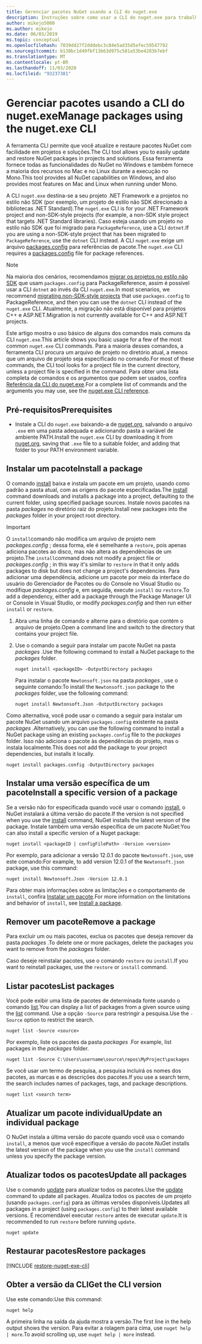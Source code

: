```yaml
---
title: Gerenciar pacotes NuGet usando a CLI do nuget.exe
description: Instruções sobre como usar a CLI do nuget.exe para trabalhar com pacotes NuGet.
author: mikejo5000
ms.author: mikejo
ms.date: 06/03/2019
ms.topic: conceptual
ms.openlocfilehash: 7039dd27f2dddebc3c84e5ad35d5efec59547792
ms.sourcegitcommit: b138bc1d49fbf13b63d975c581a53be4283b7ebf
ms.translationtype: MT
ms.contentlocale: pt-BR
ms.lasthandoff: 11/03/2020
ms.locfileid: "93237381"
---
```

# <a name="manage-packages-using-the-nugetexe-cli"></a><span data-ttu-id="ed95d-103">Gerenciar pacotes usando a CLI do nuget.exe</span><span class="sxs-lookup"><span data-stu-id="ed95d-103">Manage packages using the nuget.exe CLI</span></span>

<span data-ttu-id="ed95d-104">A ferramenta CLI permite que você atualize e restaure pacotes NuGet com facilidade em projetos e soluções.</span><span class="sxs-lookup"><span data-stu-id="ed95d-104">The CLI tool allows you to easily update and restore NuGet packages in projects and solutions.</span></span> <span data-ttu-id="ed95d-105">Essa ferramenta fornece todas as funcionalidades do NuGet no Windows e também fornece a maioria dos recursos no Mac e no Linux durante a execução no Mono.</span><span class="sxs-lookup"><span data-stu-id="ed95d-105">This tool provides all NuGet capabilities on Windows, and also provides most features on Mac and Linux when running under Mono.</span></span>

<span data-ttu-id="ed95d-106">A CLI `nuget.exe` destina-se a seu projeto .NET Framework e a projetos no estilo não SDK (por exemplo, um projeto de estilo não SDK direcionado a bibliotecas .NET Standard).</span><span class="sxs-lookup"><span data-stu-id="ed95d-106">The `nuget.exe` CLI is for your .NET Framework project and non-SDK-style projects (for example, a non-SDK style project that targets .NET Standard libraries).</span></span> <span data-ttu-id="ed95d-107">Caso esteja usando um projeto no estilo não SDK que foi migrado para `PackageReference`, use a CLI `dotnet`.</span><span class="sxs-lookup"><span data-stu-id="ed95d-107">If you are using a non-SDK-style project that has been migrated to `PackageReference`, use the `dotnet` CLI instead.</span></span> <span data-ttu-id="ed95d-108">A CLI `nuget.exe` exige um arquivo [packages.config](../reference/packages-config.md) para referências de pacote.</span><span class="sxs-lookup"><span data-stu-id="ed95d-108">The `nuget.exe` CLI requires a [packages.config](../reference/packages-config.md) file for package references.</span></span>

> [!NOTE]
> <span data-ttu-id="ed95d-109">Na maioria dos cenários, recomendamos [migrar os projetos no estilo não SDK](../consume-packages/migrate-packages-config-to-package-reference.md) que usam `packages.config` para PackageReference, assim é possível usar a CLI `dotnet` ao invés da CLI `nuget.exe`.</span><span class="sxs-lookup"><span data-stu-id="ed95d-109">In most scenarios, we recommend [migrating non-SDK-style projects](../consume-packages/migrate-packages-config-to-package-reference.md) that use `packages.config` to PackageReference, and then you can use the `dotnet` CLI instead of the `nuget.exe` CLI.</span></span> <span data-ttu-id="ed95d-110">Atualmente, a migração não está disponível para projetos C++ e ASP.NET.</span><span class="sxs-lookup"><span data-stu-id="ed95d-110">Migration is not currently available for C++ and ASP.NET projects.</span></span>

<span data-ttu-id="ed95d-111">Este artigo mostra o uso básico de alguns dos comandos mais comuns da CLI `nuget.exe`.</span><span class="sxs-lookup"><span data-stu-id="ed95d-111">This article shows you basic usage for a few of the most common `nuget.exe` CLI commands.</span></span> <span data-ttu-id="ed95d-112">Para a maioria desses comandos, a ferramenta CLI procura um arquivo de projeto no diretório atual, a menos que um arquivo de projeto seja especificado no comando.</span><span class="sxs-lookup"><span data-stu-id="ed95d-112">For most of these commands, the CLI tool looks for a project file in the current directory, unless a project file is specified in the command.</span></span> <span data-ttu-id="ed95d-113">Para obter uma lista completa de comandos e os argumentos que podem ser usados, confira [Referência da CLI do nuget.exe](../reference/nuget-exe-cli-reference.md).</span><span class="sxs-lookup"><span data-stu-id="ed95d-113">For a complete list of commands and the arguments you may use, see the [nuget.exe CLI reference](../reference/nuget-exe-cli-reference.md).</span></span>

## <a name="prerequisites"></a><span data-ttu-id="ed95d-114">Pré-requisitos</span><span class="sxs-lookup"><span data-stu-id="ed95d-114">Prerequisites</span></span>

- <span data-ttu-id="ed95d-115">Instale a CLI do `nuget.exe` baixando-a de [nuget.org](https://dist.nuget.org/win-x86-commandline/latest/nuget.exe), salvando o arquivo `.exe` em uma pasta adequada e adicionando pasta a variável de ambiente PATH.</span><span class="sxs-lookup"><span data-stu-id="ed95d-115">Install the `nuget.exe` CLI by downloading it from [nuget.org](https://dist.nuget.org/win-x86-commandline/latest/nuget.exe), saving that `.exe` file to a suitable folder, and adding that folder to your PATH environment variable.</span></span>

## <a name="install-a-package"></a><span data-ttu-id="ed95d-116">Instalar um pacote</span><span class="sxs-lookup"><span data-stu-id="ed95d-116">Install a package</span></span>

<span data-ttu-id="ed95d-117">O comando [install](../reference/cli-reference/cli-ref-install.md) baixa e instala um pacote em um projeto, usando como padrão a pasta atual, com as origens do pacote especificadas.</span><span class="sxs-lookup"><span data-stu-id="ed95d-117">The [install](../reference/cli-reference/cli-ref-install.md) command downloads and installs a package into a project, defaulting to the current folder, using specified package sources.</span></span> <span data-ttu-id="ed95d-118">Instale novos pacotes na pasta *packages* no diretório raiz do projeto.</span><span class="sxs-lookup"><span data-stu-id="ed95d-118">Install new packages into the *packages* folder in your project root directory.</span></span>

> [!IMPORTANT]
> <span data-ttu-id="ed95d-119">O `install`comando não modifica um arquivo de projeto nem *packages.config* ; dessa forma, ele é semelhante a `restore`, pois apenas adiciona pacotes ao disco, mas não altera as dependências de um projeto.</span><span class="sxs-lookup"><span data-stu-id="ed95d-119">The `install`command does not modify a project file or *packages.config* ; in this way it's similar to `restore` in that it only adds packages to disk but does not change a project's dependencies.</span></span> <span data-ttu-id="ed95d-120">Para adicionar uma dependência, adicione um pacote por meio da interface do usuário do Gerenciador de Pacotes ou do Console no Visual Studio ou modifique *packages.config* e, em seguida, execute `install` ou `restore`.</span><span class="sxs-lookup"><span data-stu-id="ed95d-120">To add a dependency, either add a package through the Package Manager UI or Console in Visual Studio, or modify *packages.config* and then run either `install` or `restore`.</span></span>

1. <span data-ttu-id="ed95d-121">Abra uma linha de comando e alterne para o diretório que contém o arquivo de projeto.</span><span class="sxs-lookup"><span data-stu-id="ed95d-121">Open a command line and switch to the directory that contains your project file.</span></span>

2. <span data-ttu-id="ed95d-122">Use o comando a seguir para instalar um pacote NuGet na pasta *packages* .</span><span class="sxs-lookup"><span data-stu-id="ed95d-122">Use the following command to install a NuGet package to the *packages* folder.</span></span>

    ```cli
    nuget install <packageID> -OutputDirectory packages
    ```

    <span data-ttu-id="ed95d-123">Para instalar o pacote `Newtonsoft.json` na pasta *packages* , use o seguinte comando:</span><span class="sxs-lookup"><span data-stu-id="ed95d-123">To install the `Newtonsoft.json` package to the *packages* folder, use the following command:</span></span>

    ```cli
    nuget install Newtonsoft.Json -OutputDirectory packages
    ```

<span data-ttu-id="ed95d-124">Como alternativa, você pode usar o comando a seguir para instalar um pacote NuGet usando um arquivo `packages.config` existente na pasta *packages* .</span><span class="sxs-lookup"><span data-stu-id="ed95d-124">Alternatively, you can use the following command to install a NuGet package using an existing `packages.config` file to the *packages* folder.</span></span> <span data-ttu-id="ed95d-125">Isso não adiciona o pacote às dependências do projeto, mas o instala localmente.</span><span class="sxs-lookup"><span data-stu-id="ed95d-125">This does not add the package to your project dependencies, but installs it locally.</span></span>

```cli
nuget install packages.config -OutputDirectory packages
```

## <a name="install-a-specific-version-of-a-package"></a><span data-ttu-id="ed95d-126">Instalar uma versão específica de um pacote</span><span class="sxs-lookup"><span data-stu-id="ed95d-126">Install a specific version of a package</span></span>

<span data-ttu-id="ed95d-127">Se a versão não for especificada quando você usar o comando [install](../reference/cli-reference/cli-ref-install.md), o NuGet instalará a última versão do pacote.</span><span class="sxs-lookup"><span data-stu-id="ed95d-127">If the version is not specified when you use the [install](../reference/cli-reference/cli-ref-install.md) command, NuGet installs the latest version of the package.</span></span> <span data-ttu-id="ed95d-128">Instale também uma versão específica de um pacote NuGet:</span><span class="sxs-lookup"><span data-stu-id="ed95d-128">You can also install a specific version of a Nuget package:</span></span>

```cli
nuget install <packageID | configFilePath> -Version <version>
```

<span data-ttu-id="ed95d-129">Por exemplo, para adicionar a versão 12.0.1 do pacote `Newtonsoft.json`, use este comando:</span><span class="sxs-lookup"><span data-stu-id="ed95d-129">For example, to add version 12.0.1 of the `Newtonsoft.json` package, use this command:</span></span>

```cli
nuget install Newtonsoft.Json -Version 12.0.1
```

<span data-ttu-id="ed95d-130">Para obter mais informações sobre as limitações e o comportamento de `install`, confira [Instalar um pacote](#install-a-package).</span><span class="sxs-lookup"><span data-stu-id="ed95d-130">For more information on the limitations and behavior of `install`, see [Install a package](#install-a-package).</span></span>

## <a name="remove-a-package"></a><span data-ttu-id="ed95d-131">Remover um pacote</span><span class="sxs-lookup"><span data-stu-id="ed95d-131">Remove a package</span></span>

<span data-ttu-id="ed95d-132">Para excluir um ou mais pacotes, exclua os pacotes que deseja remover da pasta *packages* .</span><span class="sxs-lookup"><span data-stu-id="ed95d-132">To delete one or more packages, delete the packages you want to remove from the *packages* folder.</span></span>

<span data-ttu-id="ed95d-133">Caso deseje reinstalar pacotes, use o comando `restore` ou `install`.</span><span class="sxs-lookup"><span data-stu-id="ed95d-133">If you want to reinstall packages, use the `restore` or `install` command.</span></span>

## <a name="list-packages"></a><span data-ttu-id="ed95d-134">Listar pacotes</span><span class="sxs-lookup"><span data-stu-id="ed95d-134">List packages</span></span>

<span data-ttu-id="ed95d-135">Você pode exibir uma lista de pacotes de determinada fonte usando o comando [list](../reference/cli-reference/cli-ref-list.md).</span><span class="sxs-lookup"><span data-stu-id="ed95d-135">You can display a list of packages from a given source using the [list](../reference/cli-reference/cli-ref-list.md) command.</span></span> <span data-ttu-id="ed95d-136">Use a opção `-Source` para restringir a pesquisa.</span><span class="sxs-lookup"><span data-stu-id="ed95d-136">Use the `-Source` option to restrict the search.</span></span>

```cli
nuget list -Source <source>
```

<span data-ttu-id="ed95d-137">Por exemplo, liste os pacotes da pasta *packages* .</span><span class="sxs-lookup"><span data-stu-id="ed95d-137">For example, list packages in the *packages* folder.</span></span>

```cli
nuget list -Source C:\Users\username\source\repos\MyProject\packages
```

<span data-ttu-id="ed95d-138">Se você usar um termo de pesquisa, a pesquisa incluirá os nomes dos pacotes, as marcas e as descrições dos pacotes.</span><span class="sxs-lookup"><span data-stu-id="ed95d-138">If you use a search term, the search includes names of packages, tags, and package descriptions.</span></span>

```cli
nuget list <search term>
```

## <a name="update-an-individual-package"></a><span data-ttu-id="ed95d-139">Atualizar um pacote individual</span><span class="sxs-lookup"><span data-stu-id="ed95d-139">Update an individual package</span></span>

<span data-ttu-id="ed95d-140">O NuGet instala a última versão do pacote quando você usa o comando `install`, a menos que você especifique a versão do pacote.</span><span class="sxs-lookup"><span data-stu-id="ed95d-140">NuGet installs the latest version of the package when you use the `install` command unless you specify the package version.</span></span>

## <a name="update-all-packages"></a><span data-ttu-id="ed95d-141">Atualizar todos os pacotes</span><span class="sxs-lookup"><span data-stu-id="ed95d-141">Update all packages</span></span>

<span data-ttu-id="ed95d-142">Use o comando [update](../reference/cli-reference/cli-ref-update.md) para atualizar todos os pacotes.</span><span class="sxs-lookup"><span data-stu-id="ed95d-142">Use the [update](../reference/cli-reference/cli-ref-update.md) command to update all packages.</span></span> <span data-ttu-id="ed95d-143">Atualiza todos os pacotes de um projeto (usando `packages.config`) para as últimas versões disponíveis.</span><span class="sxs-lookup"><span data-stu-id="ed95d-143">Updates all packages in a project (using `packages.config`) to their latest available versions.</span></span> <span data-ttu-id="ed95d-144">É recomendável executar `restore` antes de executar `update`.</span><span class="sxs-lookup"><span data-stu-id="ed95d-144">It is recommended to run `restore` before running `update`.</span></span>

```cli
nuget update
```

## <a name="restore-packages"></a><span data-ttu-id="ed95d-145">Restaurar pacotes</span><span class="sxs-lookup"><span data-stu-id="ed95d-145">Restore packages</span></span>

[!INCLUDE [restore-nuget-exe-cli](includes/restore-nuget-exe-cli.md)]

## <a name="get-the-cli-version"></a><span data-ttu-id="ed95d-146">Obter a versão da CLI</span><span class="sxs-lookup"><span data-stu-id="ed95d-146">Get the CLI version</span></span>

<span data-ttu-id="ed95d-147">Use este comando:</span><span class="sxs-lookup"><span data-stu-id="ed95d-147">Use this command:</span></span>

```cli
nuget help
```

<span data-ttu-id="ed95d-148">A primeira linha na saída da ajuda mostra a versão.</span><span class="sxs-lookup"><span data-stu-id="ed95d-148">The first line in the help output shows the version.</span></span> <span data-ttu-id="ed95d-149">Para evitar a rolagem para cima, use `nuget help | more`.</span><span class="sxs-lookup"><span data-stu-id="ed95d-149">To avoid scrolling up, use `nuget help | more` instead.</span></span>